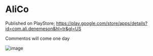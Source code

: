 # AliCo
Published on PlayStore; https://play.google.com/store/apps/details?id=com.ali.denemeson&hl=tr&gl=US

Commentos will come one day

![image](https://user-images.githubusercontent.com/80425050/222943549-463e50f6-ac1e-41ff-a5ad-21cd35d333a5.png)
